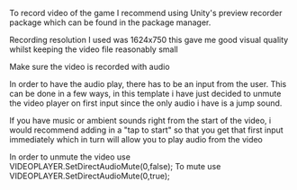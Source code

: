To record video of the game I recommend using Unity's preview recorder package which can be found in the package manager. 

Recording resolution I used was 1624x750 this gave me good visual quality whilst keeping the video file reasonably small


Make sure the video is recorded with audio

In order to have the audio play, there has to be an input from the user.
This can be done in a few ways, in this template i have just decided to unmute the video player on first input since the only audio i have is a jump sound.

If you have music or ambient sounds right from the start of the video, i would recommend adding in a "tap to start" so that you get that first input immediately which in turn will
allow you to play audio from the video

In order to unmute the video use VIDEOPLAYER.SetDirectAudioMute(0,false); 
To mute use VIDEOPLAYER.SetDirectAudioMute(0,true);
